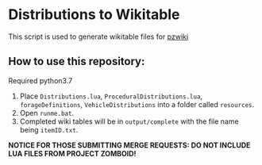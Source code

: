 # Distributions to Wikitable

This script is used to generate wikitable files for [pzwiki](pzwiki.net)


## How to use this repository:
Required python3.7

1. Place `Distributions.lua`, `ProceduralDistributions.lua`, `forageDefinitions`, `VehicleDistributions` into a folder called `resources`.
2. Open `runme.bat`.
4. Completed wiki tables will be in `output/complete` with the file name being `itemID.txt`.


**NOTICE FOR THOSE SUBMITTING MERGE REQUESTS: DO NOT INCLUDE LUA FILES FROM PROJECT ZOMBOID!**
